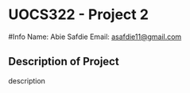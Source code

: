 # UOCS322 - Project 2 #

#Info
Name: Abie Safdie
Email: asafdie11@gmail.com

## Description of Project

description


